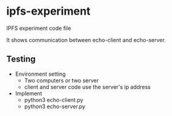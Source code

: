 # ipfs-experiment
IPFS experiment code file

It shows communication between echo-client and echo-server.

## Testing
- Environment setting
  - Two computers or two server
  - client and server code use the server's ip address
- Implement
  - python3 echo-client.py
  - python3 echo-server.py
 
